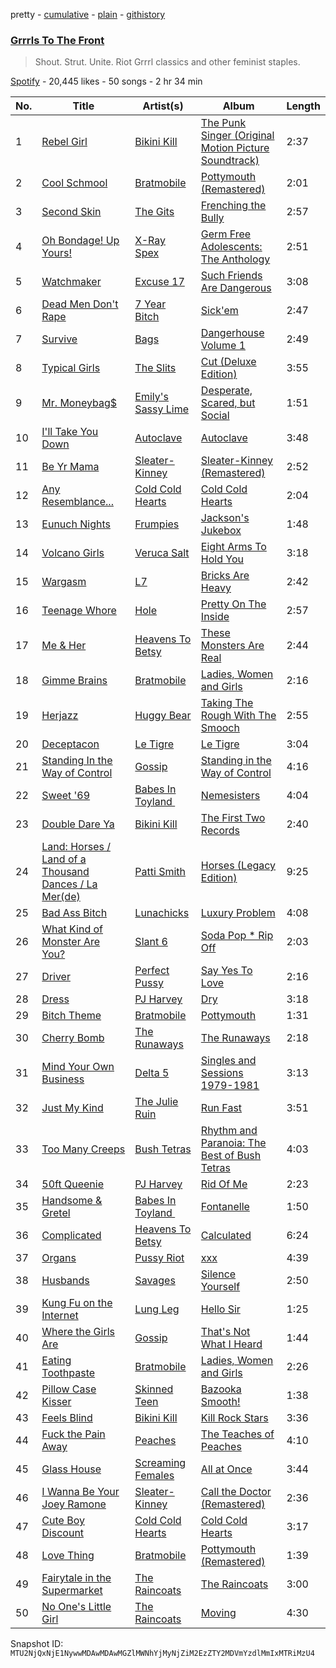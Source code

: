 pretty - [cumulative](/playlists/cumulative/37i9dQZF1DXbKBGX7pVGFC.md) - [plain](/playlists/plain/37i9dQZF1DXbKBGX7pVGFC) - [githistory](https://github.githistory.xyz/mackorone/spotify-playlist-archive/blob/main/playlists/plain/37i9dQZF1DXbKBGX7pVGFC)

### [Grrrls To The Front](https://open.spotify.com/playlist/37i9dQZF1DXbKBGX7pVGFC)

> Shout\. Strut\. Unite\. Riot Grrrl classics and other feminist staples.

[Spotify](https://open.spotify.com/user/spotify) - 20,445 likes - 50 songs - 2 hr 34 min

| No. | Title | Artist(s) | Album | Length |
|---|---|---|---|---|
| 1 | [Rebel Girl](https://open.spotify.com/track/0XyjtybwqSdqMAFfBEkmZf) | [Bikini Kill](https://open.spotify.com/artist/0gvHPdYxlU94W7V5MSIlFe) | [The Punk Singer \(Original Motion Picture Soundtrack\)](https://open.spotify.com/album/7DoTlKAupC8rNAdb0tNmZ2) | 2:37 |
| 2 | [Cool Schmool](https://open.spotify.com/track/5SQhahcpnWJ6AXZ1N4YIvT) | [Bratmobile](https://open.spotify.com/artist/3GTaO7e3uPaG0SJR7Hxy8L) | [Pottymouth \(Remastered\)](https://open.spotify.com/album/5B3FlfoWVwLazsuELgRcAC) | 2:01 |
| 3 | [Second Skin](https://open.spotify.com/track/6pfQbtWvs7PtSBDGxLEyGB) | [The Gits](https://open.spotify.com/artist/4uHoGHfHZep6Z8YUn8ji5m) | [Frenching the Bully](https://open.spotify.com/album/0x27NVxUSjXYF4oHDDlboO) | 2:57 |
| 4 | [Oh Bondage! Up Yours!](https://open.spotify.com/track/7weMJXfu8leOPWd4COj2Qp) | [X\-Ray Spex](https://open.spotify.com/artist/5BgWMOdEUJYdUBH3WXfMWt) | [Germ Free Adolescents: The Anthology](https://open.spotify.com/album/0eafkMUkZUVKr02M9F4te9) | 2:51 |
| 5 | [Watchmaker](https://open.spotify.com/track/6N1VZL8KK4HV7EH1BuCoTv) | [Excuse 17](https://open.spotify.com/artist/0yiYHDCQjggaHJfpD9MZOR) | [Such Friends Are Dangerous](https://open.spotify.com/album/2B2EVWPVVRvi6l9lRLYIgp) | 3:08 |
| 6 | [Dead Men Don't Rape](https://open.spotify.com/track/4iGxxqZaZ2Z0YFiXgd8n8O) | [7 Year Bitch](https://open.spotify.com/artist/535KSdsDbNGj6w6eCBkRP5) | [Sick'em](https://open.spotify.com/album/39vMdABPceCzciL1mlolsg) | 2:47 |
| 7 | [Survive](https://open.spotify.com/track/2WLOkAhDHXhAVYIGaSmn0w) | [Bags](https://open.spotify.com/artist/5pH5qJ27fH66nDMtQIozYK) | [Dangerhouse Volume 1](https://open.spotify.com/album/0kXuX7WWmaEdzWEWJZe4Up) | 2:49 |
| 8 | [Typical Girls](https://open.spotify.com/track/395kSI564E2Rl1Nh5kGOxQ) | [The Slits](https://open.spotify.com/artist/5O0RrEgz4NLCPLrDZiPggz) | [Cut \(Deluxe Edition\)](https://open.spotify.com/album/6ppPT0aXOtsAlG1QQVB9E0) | 3:55 |
| 9 | [Mr\. Moneybag$](https://open.spotify.com/track/5iEZtOwr4HC1OMCY4bdRSM) | [Emily's Sassy Lime](https://open.spotify.com/artist/4AMBk6oS2Z1nhqEXIxIJxe) | [Desperate, Scared, but Social](https://open.spotify.com/album/6HZruPuKItEwLvBiN4hIS9) | 1:51 |
| 10 | [I'll Take You Down](https://open.spotify.com/track/5ZU2A9vgPBXlqdl62cpJWv) | [Autoclave](https://open.spotify.com/artist/6ZwMw7VXJyHQmn03eHt6jg) | [Autoclave](https://open.spotify.com/album/1XLmVI9tNjoururBlr2KWO) | 3:48 |
| 11 | [Be Yr Mama](https://open.spotify.com/track/1KwBL4bOPurrC2ZqUEo4QY) | [Sleater\-Kinney](https://open.spotify.com/artist/4wLIbcoqmqI4WZHDiBxeCB) | [Sleater\-Kinney \(Remastered\)](https://open.spotify.com/album/4BT2qMQcDmjNIIyLHik2lM) | 2:52 |
| 12 | [Any Resemblance...](https://open.spotify.com/track/6Phmv9i2bjvyttLVD6p9o2) | [Cold Cold Hearts](https://open.spotify.com/artist/1LdA2Q0GE08HyoCdjbBbxa) | [Cold Cold Hearts](https://open.spotify.com/album/5Kfqgd3ajEPe1ZcTSoPw37) | 2:04 |
| 13 | [Eunuch Nights](https://open.spotify.com/track/0UBK0OYdgwwr7jw9azONn3) | [Frumpies](https://open.spotify.com/artist/2L60Gs87FBwy77eOckXuIw) | [Jackson's Jukebox](https://open.spotify.com/album/4oZwUHCM3wJqcBiKCacF4d) | 1:48 |
| 14 | [Volcano Girls](https://open.spotify.com/track/3cMliO9emUSa4d1Ap2MbfW) | [Veruca Salt](https://open.spotify.com/artist/2QwJQuBekTA4qF7N7uLHDP) | [Eight Arms To Hold You](https://open.spotify.com/album/5ZqOSlcQ0fA7MZOgvpOJT5) | 3:18 |
| 15 | [Wargasm](https://open.spotify.com/track/7b1snQi3wWfUPmRrPvK0ny) | [L7](https://open.spotify.com/artist/2zMQOJ4Cyl4BYbw6WqaO3h) | [Bricks Are Heavy](https://open.spotify.com/album/0z7Dc7FRsDH7E4kj32mKyM) | 2:42 |
| 16 | [Teenage Whore](https://open.spotify.com/track/5L3H63sBURBch3bUJ2acIJ) | [Hole](https://open.spotify.com/artist/5SHQUMAmEK5KmuSb0aDvsn) | [Pretty On The Inside](https://open.spotify.com/album/335Wo8YySOsJdc0QV9ANvK) | 2:57 |
| 17 | [Me & Her](https://open.spotify.com/track/1OFUiXco3EiML2xqDkKcT8) | [Heavens To Betsy](https://open.spotify.com/artist/0nMGtVCtOB828z1CYKDzGZ) | [These Monsters Are Real](https://open.spotify.com/album/3j2PvO6v9309pCrvVWCApq) | 2:44 |
| 18 | [Gimme Brains](https://open.spotify.com/track/2ICGarWJwQiIGMl07os7sQ) | [Bratmobile](https://open.spotify.com/artist/3GTaO7e3uPaG0SJR7Hxy8L) | [Ladies, Women and Girls](https://open.spotify.com/album/7J5Dh22aIS2NeMGXQ3LPN4) | 2:16 |
| 19 | [Herjazz](https://open.spotify.com/track/0zu7AckNIpizd20gvMMTtK) | [Huggy Bear](https://open.spotify.com/artist/6QU6LPYJcoBRZhC2qpPfpv) | [Taking The Rough With The Smooch](https://open.spotify.com/album/0XX1Zg9Z0l1BEviHZvxXBg) | 2:55 |
| 20 | [Deceptacon](https://open.spotify.com/track/5773KSWFzg9kCc8yazjbSt) | [Le Tigre](https://open.spotify.com/artist/2n6FviARgtjjimZXu18uRM) | [Le Tigre](https://open.spotify.com/album/0dSSZGzoukzrFBnG07J45i) | 3:04 |
| 21 | [Standing In the Way of Control](https://open.spotify.com/track/0hd4rC19ldUBmabhSHxiwS) | [Gossip](https://open.spotify.com/artist/3sFTupo9UGgrujjN21BjwR) | [Standing in the Way of Control](https://open.spotify.com/album/7kT3bu386sQNmb8C6GS1Dr) | 4:16 |
| 22 | [Sweet '69](https://open.spotify.com/track/55oE1XL7HceNY7VR7Nz4yu) | [Babes In Toyland ](https://open.spotify.com/artist/3Xdna5z74yNICNKqdaNX9z) | [Nemesisters](https://open.spotify.com/album/7KGRLGS0Bwc494GS7awFsL) | 4:04 |
| 23 | [Double Dare Ya](https://open.spotify.com/track/2tRI6j8RxFwrxoRKs7dnV8) | [Bikini Kill](https://open.spotify.com/artist/0gvHPdYxlU94W7V5MSIlFe) | [The First Two Records](https://open.spotify.com/album/6U4EMkDA3CZarmG5t3Bqze) | 2:40 |
| 24 | [Land: Horses / Land of a Thousand Dances / La Mer\(de\)](https://open.spotify.com/track/0KkXMzaRaXL8AyChkWbYCx) | [Patti Smith](https://open.spotify.com/artist/0vYkHhJ48Bs3jWcvZXvOrP) | [Horses \(Legacy Edition\)](https://open.spotify.com/album/7xg7u99lilTCPbaRfnYuy6) | 9:25 |
| 25 | [Bad Ass Bitch](https://open.spotify.com/track/6RnIQtsHeCWSA9ILQgx6J1) | [Lunachicks](https://open.spotify.com/artist/3p3KAZ6zqhFkkH5ZdTuS5X) | [Luxury Problem](https://open.spotify.com/album/5QZhFMU4gDHawZeZFCjKXr) | 4:08 |
| 26 | [What Kind of Monster Are You?](https://open.spotify.com/track/7AfEKgIdg2jYvarZwNJIXd) | [Slant 6](https://open.spotify.com/artist/2wJzS4RYv4vtk5uo13IlkY) | [Soda Pop \* Rip Off](https://open.spotify.com/album/5SQhXEf4MVjWG4Y5K78GxQ) | 2:03 |
| 27 | [Driver](https://open.spotify.com/track/7gOYD1NhmTnB7nuIqDE1FT) | [Perfect Pussy](https://open.spotify.com/artist/1xvC1JOx3XYXNk2WqfFLxC) | [Say Yes To Love](https://open.spotify.com/album/4uNJjBFW2Wdu8l9rp2AbNj) | 2:16 |
| 28 | [Dress](https://open.spotify.com/track/3ajG91JkP3bAaLrDjywKNj) | [PJ Harvey](https://open.spotify.com/artist/12VaqyEhgwDRuFfEqbnrpz) | [Dry](https://open.spotify.com/album/08Plby1CLD0UNgChnPD8lo) | 3:18 |
| 29 | [Bitch Theme](https://open.spotify.com/track/5jqc7CaLxHadSTtusEhi8s) | [Bratmobile](https://open.spotify.com/artist/3GTaO7e3uPaG0SJR7Hxy8L) | [Pottymouth](https://open.spotify.com/album/7pF01v90RPyI6baoIH76Ia) | 1:31 |
| 30 | [Cherry Bomb](https://open.spotify.com/track/7cdnq45E9aP2XDStHg5vd7) | [The Runaways](https://open.spotify.com/artist/5eTq3PxbOh5vgeRXKNqPyV) | [The Runaways](https://open.spotify.com/album/5DVNCzpvDrSEIFiU7hm8ey) | 2:18 |
| 31 | [Mind Your Own Business](https://open.spotify.com/track/2CMQoSgyQLXshYuWLdtlRh) | [Delta 5](https://open.spotify.com/artist/2qe52cWdi4IRtgg14CLInb) | [Singles and Sessions 1979\-1981](https://open.spotify.com/album/1MF35ofwAGikdUzvhIFr7Z) | 3:13 |
| 32 | [Just My Kind](https://open.spotify.com/track/2mc0Lq811WFLcfYgggz0fp) | [The Julie Ruin](https://open.spotify.com/artist/3jCDV35GjiUGWYWKgMd9CF) | [Run Fast](https://open.spotify.com/album/0BSqUgcOoDsMtSro646c8f) | 3:51 |
| 33 | [Too Many Creeps](https://open.spotify.com/track/17yxzUcZSu3S9KyoGF0ckI) | [Bush Tetras](https://open.spotify.com/artist/2X2Q1fpEwW7WtZxXb4acYb) | [Rhythm and Paranoia: The Best of Bush Tetras](https://open.spotify.com/album/1N88J8RmLwvapgXTbuZe79) | 4:03 |
| 34 | [50ft Queenie](https://open.spotify.com/track/3fJprjhRxTVtOp18EHdNfu) | [PJ Harvey](https://open.spotify.com/artist/12VaqyEhgwDRuFfEqbnrpz) | [Rid Of Me](https://open.spotify.com/album/2fDJpBJhtloxzUENHlU9JB) | 2:23 |
| 35 | [Handsome & Gretel](https://open.spotify.com/track/1sjP6WHuidsDYhTOg6KOCf) | [Babes In Toyland ](https://open.spotify.com/artist/3Xdna5z74yNICNKqdaNX9z) | [Fontanelle](https://open.spotify.com/album/3fbPYfpyJtow8IF3ho7o09) | 1:50 |
| 36 | [Complicated](https://open.spotify.com/track/5KlZU4uviwWLdrmnvoZKQf) | [Heavens To Betsy](https://open.spotify.com/artist/0nMGtVCtOB828z1CYKDzGZ) | [Calculated](https://open.spotify.com/album/0xyQzOCon2ew7f5dgndoFn) | 6:24 |
| 37 | [Organs](https://open.spotify.com/track/369ZHVk9UlOxmRcjs6XeUr) | [Pussy Riot](https://open.spotify.com/artist/2hThsqaVEAWhWPBXnaOfB9) | [xxx](https://open.spotify.com/album/7oFHZxaSE9WzWCi592zMhC) | 4:39 |
| 38 | [Husbands](https://open.spotify.com/track/5yoJk1yR5QmwE8Zj2qatpK) | [Savages](https://open.spotify.com/artist/1WFsBUAgQmrGQQEUyFKS60) | [Silence Yourself](https://open.spotify.com/album/6LjrpgYliBD7FA670n4l31) | 2:50 |
| 39 | [Kung Fu on the Internet](https://open.spotify.com/track/7Be6Kt7NgkkwvfXpdosQbX) | [Lung Leg](https://open.spotify.com/artist/4MSXrcdEDYgxKxlT1HpDiN) | [Hello Sir](https://open.spotify.com/album/1T7Bmc0NJ6bkOlnBqnG3m8) | 1:25 |
| 40 | [Where the Girls Are](https://open.spotify.com/track/0DrLOb4uymlOZwYSWpZj8o) | [Gossip](https://open.spotify.com/artist/3sFTupo9UGgrujjN21BjwR) | [That's Not What I Heard](https://open.spotify.com/album/5nY3uHvFnanNQxUCrr5Htb) | 1:44 |
| 41 | [Eating Toothpaste](https://open.spotify.com/track/7E5dZVJ6UPlzYi5RyTlxhH) | [Bratmobile](https://open.spotify.com/artist/3GTaO7e3uPaG0SJR7Hxy8L) | [Ladies, Women and Girls](https://open.spotify.com/album/7J5Dh22aIS2NeMGXQ3LPN4) | 2:26 |
| 42 | [Pillow Case Kisser](https://open.spotify.com/track/1uXSrZF3qd7ZLXURZw1BzP) | [Skinned Teen](https://open.spotify.com/artist/7os5CJbSzqsNlcVJd99aV1) | [Bazooka Smooth!](https://open.spotify.com/album/3J9UlDltpkop6xK3Ew8sBj) | 1:38 |
| 43 | [Feels Blind](https://open.spotify.com/track/3VKly1IGagrEfPAAyw96M4) | [Bikini Kill](https://open.spotify.com/artist/0gvHPdYxlU94W7V5MSIlFe) | [Kill Rock Stars](https://open.spotify.com/album/5TZM8FoHBlbqXBKCllJH8i) | 3:36 |
| 44 | [Fuck the Pain Away](https://open.spotify.com/track/0NWWDumjD2TCrR6iV6ZFgR) | [Peaches](https://open.spotify.com/artist/1gkSl4XpHIHI4I1WQbfXOE) | [The Teaches of Peaches](https://open.spotify.com/album/6gFOrIOM2TwzoRvobkpn1a) | 4:10 |
| 45 | [Glass House](https://open.spotify.com/track/65MAh0uBZ9PNlWM1Oay7hA) | [Screaming Females](https://open.spotify.com/artist/3pZ666b6CyO1KGpVYirY0t) | [All at Once](https://open.spotify.com/album/1fOxg0lovMu0CPUT2G1WCL) | 3:44 |
| 46 | [I Wanna Be Your Joey Ramone](https://open.spotify.com/track/1WDqjH0PJ8ruWQXsp3bN2Z) | [Sleater\-Kinney](https://open.spotify.com/artist/4wLIbcoqmqI4WZHDiBxeCB) | [Call the Doctor \(Remastered\)](https://open.spotify.com/album/3ULIRcAOMyaT6K4gIhX8aJ) | 2:36 |
| 47 | [Cute Boy Discount](https://open.spotify.com/track/1hNqecstqRcSEvyXQIJvlF) | [Cold Cold Hearts](https://open.spotify.com/artist/1LdA2Q0GE08HyoCdjbBbxa) | [Cold Cold Hearts](https://open.spotify.com/album/5Kfqgd3ajEPe1ZcTSoPw37) | 3:17 |
| 48 | [Love Thing](https://open.spotify.com/track/3sZGf2xRNLODdA76WELYBg) | [Bratmobile](https://open.spotify.com/artist/3GTaO7e3uPaG0SJR7Hxy8L) | [Pottymouth \(Remastered\)](https://open.spotify.com/album/5B3FlfoWVwLazsuELgRcAC) | 1:39 |
| 49 | [Fairytale in the Supermarket](https://open.spotify.com/track/5oXm58OdnsRPy2wyz3ES5u) | [The Raincoats](https://open.spotify.com/artist/4t7bXPFEPe0pu1ozhdDLOp) | [The Raincoats](https://open.spotify.com/album/190Tx9jPHndq0qUlq79BJJ) | 3:00 |
| 50 | [No One's Little Girl](https://open.spotify.com/track/1jQ86hNKMD4c0w1F0RESYA) | [The Raincoats](https://open.spotify.com/artist/4t7bXPFEPe0pu1ozhdDLOp) | [Moving](https://open.spotify.com/album/1ZD5kza99C1CtH5neRwnmS) | 4:30 |

Snapshot ID: `MTU2NjQxNjE1NywwMDAwMDAwMGZlMWNhYjMyNjZiM2EzZTY2MDVmYzdlMmIxMTRiMzU4`
